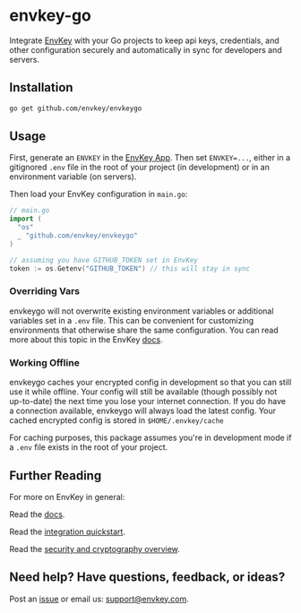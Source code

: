 # envkey-go

Integrate [EnvKey](https://www.envkey.com) with your Go projects to keep api keys, credentials, and other configuration securely and automatically in sync for developers and servers.

## Installation

```bash
go get github.com/envkey/envkeygo
```

## Usage

First, generate an `ENVKEY` in the [EnvKey App](https://github.com/envkey/envkey-app). Then set `ENVKEY=...`, either in a gitignored `.env` file in the root of your project (in development) or in an environment variable (on servers).

Then load your EnvKey configuration in `main.go`:

```go
// main.go
import (
  "os"
  _ "github.com/envkey/envkeygo"
)

// assuming you have GITHUB_TOKEN set in EnvKey
token := os.Getenv("GITHUB_TOKEN") // this will stay in sync
```

### Overriding Vars

envkeygo will not overwrite existing environment variables or additional variables set in a `.env` file. This can be convenient for customizing environments that otherwise share the same configuration. You can read more about this topic in the EnvKey [docs](https://docs.envkey.com/overriding-envkey-variables.html).

### Working Offline

envkeygo caches your encrypted config in development so that you can still use it while offline. Your config will still be available (though possibly not up-to-date) the next time you lose your internet connection. If you do have a connection available, envkeygo will always load the latest config. Your cached encrypted config is stored in `$HOME/.envkey/cache`

For caching purposes, this package assumes you're in development mode if a `.env` file exists in the root of your project.

## Further Reading

For more on EnvKey in general:

Read the [docs](https://docs.envkey.com).

Read the [integration quickstart](https://docs.envkey.com/integration-quickstart.html).

Read the [security and cryptography overview](https://security.envkey.com).

## Need help? Have questions, feedback, or ideas?

Post an [issue](https://github.com/envkey/envkeygo/issues) or email us: [support@envkey.com](mailto:support@envkey.com).


